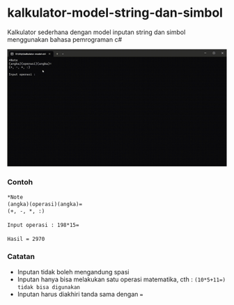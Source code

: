 # kalkulator-model-string-dan-simbol
Kalkulator sederhana dengan model inputan string dan simbol menggunakan bahasa pemrograman c#

![](https://github.com/sulthonaw/kalkulator-model-string-dan-simbol/blob/main/assets/D__titip_kalkulator-model-string-dan-simbol_bin_Debug_net7.0_ModelStringDanSimbol.gif)

### Contoh
```
*Note
(angka)(operasi)(angka)=
(+, -, *, :)

Input operasi : 198*15=

Hasil = 2970
```

### Catatan 
- Inputan tidak boleh mengandung spasi
- Inputan hanya bisa melakukan satu operasi matematika, cth : `(10*5+11=) tidak bisa digunakan`
- Inputan harus diakhiri tanda sama dengan `=`

